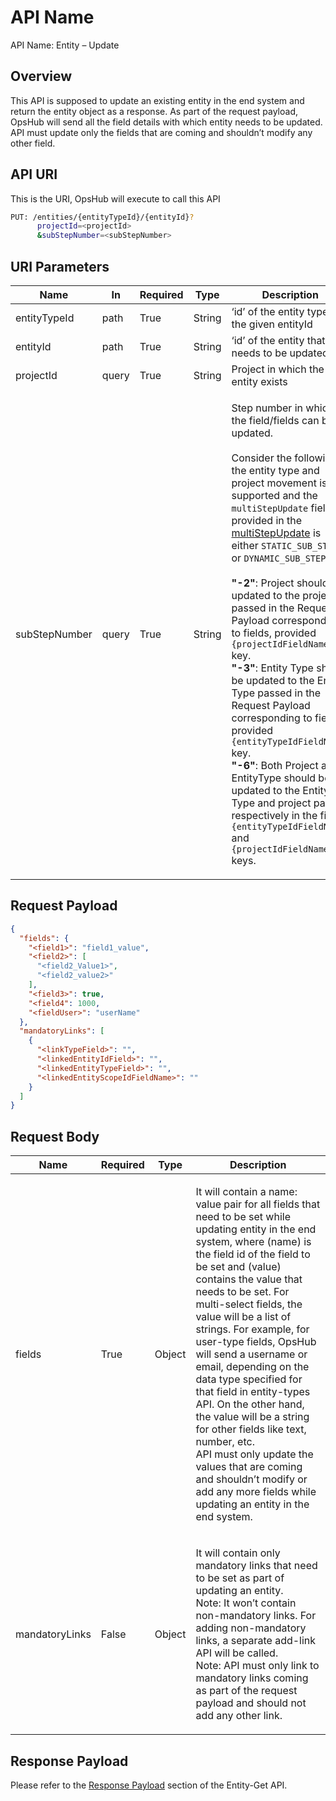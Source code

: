 
# API Name

API Name: Entity – Update

## Overview

This API is supposed to update an existing entity in the end system and return the entity object as a response. As part of the request payload, OpsHub will send all the field details with which entity needs to be updated. API must update only the fields that are coming and shouldn’t modify any other field.

## API URI

This is the URI, OpsHub will execute to call this API

```bash
PUT: /entities/{entityTypeId}/{entityId}? 
      projectId=<projectId>
      &subStepNumber=<subStepNumber>
```


## URI Parameters

| Name          | In    | Required | Type   | Description                                                                                                                                                                                                                                                                                                                                                                                                                                                                                                                                                                                                                                                                                                                                                                                                                                                                                                                                                      |
| ------------- | ----- | -------- | ------ | ---------------------------------------------------------------------------------------------------------------------------------------------------------------------------------------------------------------------------------------------------------------------------------------------------------------------------------------------------------------------------------------------------------------------------------------------------------------------------------------------------------------------------------------------------------------------------------------------------------------------------------------------------------------------------------------------------------------------------------------------------------------------------------------------------------------------------------------------------------------------------------------------------------------------------------------------------------------- |
| entityTypeId  | path  | True     | String | ‘id’ of the entity type for the given entityId                                                                                                                                                                                                                                                                                                                                                                                                                                                                                                                                                                                                                                                                                                                                                                                                                                                                                                                   |
| entityId      | path  | True     | String | ‘id’ of the entity that needs to be updated                                                                                                                                                                                                                                                                                                                                                                                                                                                                                                                                                                                                                                                                                                                                                                                                                                                                                                                      |
| projectId     | query | True     | String | Project in which the entity exists                                                                                                                                                                                                                                                                                                                                                                                                                                                                                                                                                                                                                                                                                                                                                                                                                                                                                                                               |
| subStepNumber | query | True     | String | <p>Step number in which the field/fields can be updated.<br><br>Consider the following if the entity type and project movement is supported and the <code>multiStepUpdate</code> field provided in the <a href="Entity_Type_%E2%80%93_Get/#response_parameters">multiStepUpdate</a> is either <code>STATIC_SUB_STEPS</code> or <code>DYNAMIC_SUB_STEPS</code>:<br><br><strong>"-2"</strong>: Project should be updated to the project passed in the Request Payload corresponding to fields, provided <code>{projectIdFieldName}</code> key.<br><strong>"-3"</strong>: Entity Type should be updated to the Entity Type passed in the Request Payload corresponding to fields, provided <code>{entityTypeIdFieldName}</code> key.<br><strong>"-6"</strong>: Both Project and EntityType should be updated to the Entity Type and project passed respectively in the fields, <code>{entityTypeIdFieldName}</code> and <code>{projectIdFieldName}</code> keys.</p> |

## Request Payload

```json
{
  "fields": {
    "<field1>": "field1_value",
    "<field2>": [
      "<field2_Value1>",
      "<field2_value2>"
    ],
    "<field3>": true,
    "<field4": 1000,
    "<fieldUser>": "userName"
  },
  "mandatoryLinks": [
    {
      "<linkTypeField>": "",
      "<linkedEntityIdField>": "",
      "<linkedEntityTypeField>": "",
      "<linkedEntityScopeIdFieldName>": ""
    }
  ]
}
```

## Request Body

| **Name**       | **Required** | **Type** | **Description**                                                                                                                                                                                                                                                                                                                                                                                                                                                                                                                                                                                                                                                                  |
| -------------- | ------------ | -------- | -------------------------------------------------------------------------------------------------------------------------------------------------------------------------------------------------------------------------------------------------------------------------------------------------------------------------------------------------------------------------------------------------------------------------------------------------------------------------------------------------------------------------------------------------------------------------------------------------------------------------------------------------------------------------------- |
| fields         | True         | Object   | <p>It will contain a name: value pair for all fields that need to be set while updating entity in the end system, where (name) is the field id of the field to be set and (value) contains the value that needs to be set. For multi-select fields, the value will be a list of strings. For example, for user-type fields, OpsHub will send a username or email, depending on the data type specified for that field in entity-types API. On the other hand, the value will be a string for other fields like text, number, etc.<br>API must only update the values that are coming and shouldn’t modify or add any more fields while updating an entity in the end system.</p> |
| mandatoryLinks | False        | Object   | <p>It will contain only mandatory links that need to be set as part of updating an entity.<br>Note: It won’t contain non-mandatory links. For adding non-mandatory links, a separate add-link API will be called.<br>Note: API must only link to mandatory links coming as part of the request payload and should not add any other link.</p>                                                                                                                                                                                                                                                                                                                                    |

## Response Payload

Please refer to the [Response Payload](entity-get.md#response-payload) section of the Entity-Get API.
